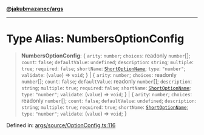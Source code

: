[**@jakubmazanec/args**](../README.md)

---

# Type Alias: NumbersOptionConfig

> **NumbersOptionConfig**: \{ `arity`: `number`; `choices`: readonly `number`[]; `count`: `false`;
> `defaultValue`: `undefined`; `description`: `string`; `multiple`: `true`; `required`: `false`;
> `shortName`: [`ShortOptionName`](ShortOptionName.md); `type`: `"number"`; `validate`: (`value`) =>
> `void`; \} \| \{ `arity`: `number`; `choices`: readonly `number`[]; `count`: `false`;
> `defaultValue`: readonly `number`[]; `description`: `string`; `multiple`: `true`; `required`:
> `false`; `shortName`: [`ShortOptionName`](ShortOptionName.md); `type`: `"number"`; `validate`:
> (`value`) => `void`; \} \| \{ `arity`: `number`; `choices`: readonly `number`[]; `count`: `false`;
> `defaultValue`: `undefined`; `description`: `string`; `multiple`: `true`; `required`: `true`;
> `shortName`: [`ShortOptionName`](ShortOptionName.md); `type`: `"number"`; `validate`: (`value`) =>
> `void`; \}

Defined in:
[args/source/OptionConfig.ts:116](https://github.com/jakubmazanec/tools/blob/90a5050fae768000bb00b2044438762c3c8c0f98/packages/args/source/OptionConfig.ts#L116)
